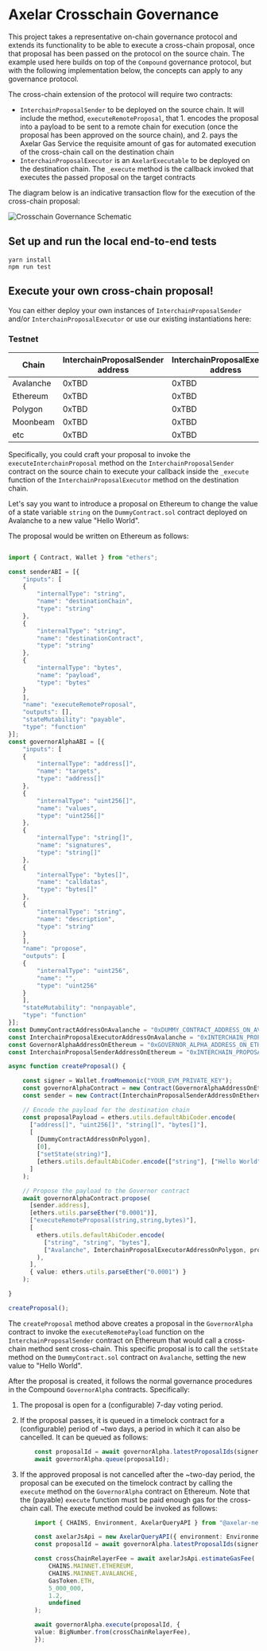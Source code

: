 # Axelar Crosschain Governance

This project takes a representative on-chain governance protocol and extends its functionality to be able to execute a cross-chain proposal, once that proposal has been passed on the protocol on the source chain. The example used here builds on top of the `Compound` governance protocol, but with the following implementation below, the concepts can apply to any governance protocol.

The cross-chain extension of the protocol will require two contracts:
* `InterchainProposalSender` to be deployed on the source chain. It will include the method, `executeRemoteProposal`, that 1. encodes the proposal into a payload to be sent to a remote chain for execution (once the proposal has been approved on the source chain), and 2. pays the Axelar Gas Service the requisite amount of gas for automated execution of the cross-chain call on the destination chain
* `InterchainProposalExecutor` is an `AxelarExecutable` to be deployed on the destination chain. The `_execute` method is the callback invoked that executes the passed proposal on the target contracts

The diagram below is an indicative transaction flow for the execution of the cross-chain proposal:

![Crosschain Governance Schematic](./interchain_schematic.png)

## Set up and run the local end-to-end tests

```shell
yarn install
npm run test
```
## Execute your own cross-chain proposal!

You can either deploy your own instances of `InterchainProposalSender` and/or `InterchainProposalExecutor` or use our existing instantiations here:

### Testnet
| Chain      | InterchainProposalSender address  | InterchainProposalExecutor address  |
| ---------- | --------------------------------- | ----------------------------------- |
| Avalanche  | 0xTBD                             | 0xTBD                               |
| Ethereum   | 0xTBD                             | 0xTBD                               |
| Polygon    | 0xTBD                             | 0xTBD                               |
| Moonbeam   | 0xTBD                             | 0xTBD                               |
| etc        | 0xTBD                             | 0xTBD                               |

Specifically, you could craft your proposal to invoke the `executeInterchainProposal` method on the `InterchainProposalSender` contract on the source chain to execute your callback inside the `_execute` function of the `InterchainProposalExecutor` method on the destination chain.

Let's say you want to introduce a proposal on Ethereum to change the value of a state variable `string` on the `DummyContract.sol` contract deployed on Avalanche to a new value "Hello World". 

The proposal would be written on Ethereum as follows:

```typescript

import { Contract, Wallet } from "ethers";

const senderABI = [{
    "inputs": [
    {
        "internalType": "string",
        "name": "destinationChain",
        "type": "string"
    },
    {
        "internalType": "string",
        "name": "destinationContract",
        "type": "string"
    },
    {
        "internalType": "bytes",
        "name": "payload",
        "type": "bytes"
    }
    ],
    "name": "executeRemoteProposal",
    "outputs": [],
    "stateMutability": "payable",
    "type": "function"
}];
const governorAlphaABI = [{
    "inputs": [
    {
        "internalType": "address[]",
        "name": "targets",
        "type": "address[]"
    },
    {
        "internalType": "uint256[]",
        "name": "values",
        "type": "uint256[]"
    },
    {
        "internalType": "string[]",
        "name": "signatures",
        "type": "string[]"
    },
    {
        "internalType": "bytes[]",
        "name": "calldatas",
        "type": "bytes[]"
    },
    {
        "internalType": "string",
        "name": "description",
        "type": "string"
    }
    ],
    "name": "propose",
    "outputs": [
    {
        "internalType": "uint256",
        "name": "",
        "type": "uint256"
    }
    ],
    "stateMutability": "nonpayable",
    "type": "function"
}];
const DummyContractAddressOnAvalanche = "0xDUMMY_CONTRACT_ADDRESS_ON_AVALANCHE";
const InterchainProposalExecutorAddressOnAvalanche = "0xINTERCHAIN_PROPOSAL_EXECUTOR_ADDRESS_ON_AVALANCHE";
const GovernorAlphaAddressOnEthereum = "0xGOVERNOR_ALPHA_ADDRESS_ON_ETHEREUM";
const InterchainProposalSenderAddressOnEthereum = "0xINTERCHAIN_PROPOSAL_SENDER_ADDRESS_ON_ETHEREUM";

async function createProposal() {

    const signer = Wallet.fromMnemonic("YOUR_EVM_PRIVATE_KEY");
    const governorAlphaContract = new Contract(GovernorAlphaAddressOnEthereum, governorAlphaABI, signer);
    const sender = new Contract(InterchainProposalSenderAddressOnEthereum, senderABI, signer);

    // Encode the payload for the destination chain
    const proposalPayload = ethers.utils.defaultAbiCoder.encode(
      ["address[]", "uint256[]", "string[]", "bytes[]"],
      [
        [DummyContractAddressOnPolygon],
        [0],
        ["setState(string)"],
        [ethers.utils.defaultAbiCoder.encode(["string"], ["Hello World"])],
      ]
    );

    // Propose the payload to the Governor contract
    await governorAlphaContract.propose(
      [sender.address],
      [ethers.utils.parseEther("0.0001")],
      ["executeRemoteProposal(string,string,bytes)"],
      [
        ethers.utils.defaultAbiCoder.encode(
          ["string", "string", "bytes"],
          ["Avalanche", InterchainProposalExecutorAddressOnPolygon, proposalPayload]
        ),
      ],
      { value: ethers.utils.parseEther("0.0001") }
    );

}

createProposal();

```

The `createProposal` method above creates a proposal in the `GovernorAlpha` contract to invoke the `executeRemotePayload` function on the `InterchainProposalSender` contract on Ethereum that would call a cross-chain method sent cross-chain. This specific proposal is to call the `setState` method on the `DummyContract.sol` contract on `Avalanche`, setting the new value to "Hello World".

After the proposal is created, it follows the normal governance procedures in the Compound `GovernorAlpha` contracts. Specifically:
1. The proposal is open for a (configurable) 7-day voting period. 
2. If the proposal passes, it is queued in a timelock contract for a (configurable) period of ~two days, a period in which it can also be cancelled. It can be queued as follows:
    
    ```typescript
        const proposalId = await governorAlpha.latestProposalIds(signer.address);
        await governorAlpha.queue(proposalId);
    ```
3. If the approved proposal is not cancelled after the ~two-day period, the proposal can be executed on the timelock contract by calling the `execute` method on the `GovernorAlpha` contract on Ethereum. Note that the (payable) `execute` function must be paid enough gas for the cross-chain call. The execute method could be invoked as follows:
    
    ```typescript
        import { CHAINS, Environment, AxelarQueryAPI } from "@axelar-network/axelarjs-sdk";

        const axelarJsApi = new AxelarQueryAPI({ environment: Environment.MAINNET});
        const proposalId = await governorAlpha.latestProposalIds(signer.address);

        const crossChainRelayerFee = await axelarJsApi.estimateGasFee(
            CHAINS.MAINNET.ETHEREUM,
            CHAINS.MAINNET.AVALANCHE,
            GasToken.ETH,
            5_000_000,
            1.2,
            undefined
        );

        await governorAlpha.execute(proposalId, {
        value: BigNumber.from(crossChainRelayerFee),
        });
    ```